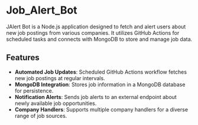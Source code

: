 # Job_Alert_Bot

JAlert Bot is a Node.js application designed to fetch and alert users about new job postings from various companies. It utilizes GitHub Actions for scheduled tasks and connects with MongoDB to store and manage job data.

## Features

- **Automated Job Updates**: Scheduled GitHub Actions workflow fetches new job postings at regular intervals.
- **MongoDB Integration**: Stores job information in a MongoDB database for persistence.
- **Notification Alerts**: Sends job alerts to an external endpoint about newly available job opportunities.
- **Company Handlers**: Supports multiple company handlers for a diverse range of job sources.
